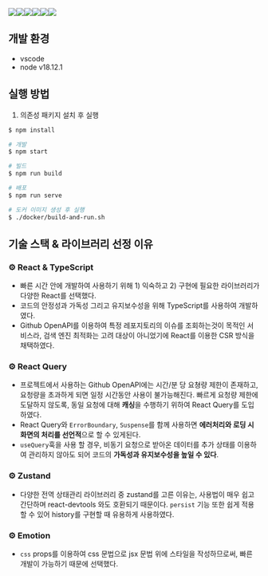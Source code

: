 <img src="https://img.shields.io/badge/React-61DAFB?style=flat-square&logo=react&logoColor=black"><img src="https://img.shields.io/badge/TypeScript-3178C6?style=flat-square&logo=TypeScript&logoColor=white"><img src="https://img.shields.io/badge/Zustand-ecb63f?style=flat-square"><img src="https://img.shields.io/badge/React Query-FF4154?style=flat-square&logo=react-query&logoColor=white"><img src="https://img.shields.io/badge/Emotion-cc67bc?style=flat-square"><img src="https://img.shields.io/badge/npm-CB3837?style=flat-square&logo=npm">

## 개발 환경

- vscode
- node v18.12.1

## 실행 방법

1. 의존성 패키지 설치 후 실행

```bash
$ npm install

# 개발
$ npm start

# 빌드
$ npm run build

# 배포
$ npm run serve

# 도커 이미지 생성 후 실행
$ ./docker/build-and-run.sh
```

## 기술 스택 & 라이브러리 선정 이유

### :gear: React & TypeScript

- 빠른 시간 안에 개발하여 사용하기 위해 1) 익숙하고 2) 구현에 필요한 라이브러리가 다양한 React를 선택했다.
- 코드의 안정성과 가독성 그리고 유지보수성을 위해 TypeScript를 사용하여 개발하였다.
- Github OpenAPI를 이용하여 특정 레포지토리의 이슈를 조회하는것이 목적인 서비스라, 검색 엔진 최적화는 고려 대상이 아니었기에 React를 이용한 CSR 방식을 채택하였다.

### :gear: React Query

- 프로젝트에서 사용하는 Github OpenAPI에는 시간/분 당 요쳥량 제한이 존재하고, 요청량을 초과하게 되면 일정 시간동안 사용이 불가능해진다. 빠르게 요청량 제한에 도달하지 않도록, 동일 요청에 대해 **캐싱**을 수행하기 위하여 React Query를 도입하였다.
- React Query와 `ErrorBoundary`, `Suspense`를 함께 사용하면 **에러처리와 로딩 시 화면의 처리를 선언적**으로 할 수 있게된다.
- `useQuery`훅을 사용 할 경우, 비동기 요청으로 받아온 데이터를 추가 상태를 이용하여 관리하지 않아도 되어 코드의 **가독성과 유지보수성을 높일 수 있다**.

### :gear: Zustand

- 다양한 전역 상태관리 라이브러리 중 zustand를 고른 이유는, 사용법이 매우 쉽고 간단하며 react-devtools 와도 호환되기 때문이다. `persist` 기능 또한 쉽게 적용할 수 있어 history를 구현할 때 유용하게 사용하였다.

### :gear: Emotion

- `css` props를 이용하여 css 문법으로 jsx 문법 위에 스타일을 작성하므로써, 빠른 개발이 가능하기 때문에 선택했다.
